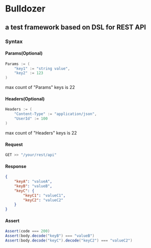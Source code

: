 # Bulldozer

## a test framework based on DSL for REST API

### Syntax
#### Params(Optional)
```scala
Params := (
    "key1" := "string value",
    "key2" := 123
)
```
max count of "Params" keys is 22

#### Headers(Optional)
```scala
Headers := (
    "Content-Type" := "application/json",
    "UserId" := 100
)
```
max count of "Headers" keys is 22

#### Request
```scala
GET >> "/your/rest/api"
```

#### Response
```json
{
    "keyA": "valueA",
    "keyB": "valueB",
    "keyC": {
        "keyC1": "valueC1",
        "keyC2": "valueC2"
    }
}
```

#### Assert
``` scala
Assert(code === 200)
Assert(body.decode("keyB") === "valueB")
Assert(body.decode("keyC").decode("keyC2") === "valueC2")
```

